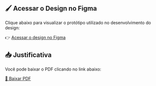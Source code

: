 ## 🖌️ Acessar o Design no Figma

Clique abaixo para visualizar o protótipo utilizado no desenvolvimento do design:

👉 [Acessar o design no Figma](https://www.figma.com/design/MLEbrq98hPl9a39Z0TnnTb/TESTE---UMENTOR?node-id=0-1&t=t8uzI7xpCLUODt1X-1)

## 📥 Justificativa

Você pode baixar o PDF clicando no link abaixo:

[📄 Baixar PDF](https://github.com/henriqueluizp/Feedbacks/raw/master/document/ProjectJustification.pdf)